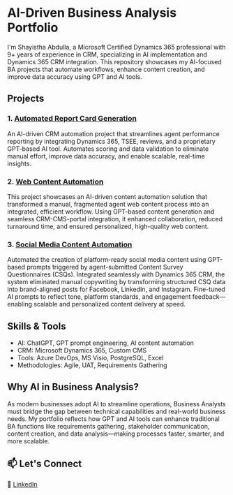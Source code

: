 # AI-Driven Business Analysis Portfolio

I'm Shayistha Abdulla, a Microsoft Certified Dynamics 365 professional with 9+ years of experience in CRM, specializing in AI implementation and Dynamics 365 CRM integration. This repository showcases my AI-focused BA projects that automate workflows, enhance content creation, and improve data accuracy using GPT and AI tools.

## Projects

### 1. [Automated Report Card Generation](https://github.com/shayisthaabdulla/Automated_Report_Card_AI-Integration/)  
An AI-driven CRM automation project that streamlines agent performance reporting by integrating Dynamics 365, TSEE, reviews, and a proprietary GPT-based AI tool. Automates scoring and data validation to eliminate manual effort, improve data accuracy, and enable scalable, real-time insights.  


### 2. [Web Content Automation](https://github.com/shayisthaabdulla/Web_Content_Automation_AI)
This project showcases an AI-driven content automation solution that transformed a manual, fragmented agent web content process into an integrated, efficient workflow. Using GPT-based content generation and seamless CRM-CMS-portal integration, it enhanced collaboration, reduced turnaround time, and ensured personalized, high-quality web content.

### 3. [Social Media Content Automation](https://github.com/shayisthaabdulla/Social_Media_Content_Automation_CSQ_GBT_Workflow/)
Automated the creation of platform-ready social media content using GPT-based prompts triggered by agent-submitted Content Survey Questionnaires (CSQs). Integrated seamlessly with Dynamics 365 CRM, the system eliminated manual copywriting by transforming structured CSQ data into brand-aligned posts for Facebook, LinkedIn, and Instagram. Fine-tuned AI prompts to reflect tone, platform standards, and engagement feedback—enabling scalable and personalized content delivery at speed.

## Skills & Tools  
- AI: ChatGPT, GPT prompt engineering, AI content automation  
- CRM: Microsoft Dynamics 365, Custom CMS  
- Tools: Azure DevOps, MS Visio, PostgreSQL, Excel  
- Methodologies: Agile, UAT, Requirements Gathering

## Why AI in Business Analysis?
As modern businesses adopt AI to streamline operations, Business Analysts must bridge the gap between technical capabilities and real-world business needs. My portfolio reflects how GPT and AI tools can enhance traditional BA functions like requirements gathering, stakeholder communication, content creation, and data analysis—making processes faster, smarter, and more scalable.

## 📫 Let's Connect
💼 [LinkedIn](https://www.linkedin.com/in/shayisthaa/)

